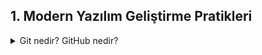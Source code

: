 ## 1. Modern Yazılım Geliştirme Pratikleri

<details>
<summary>Git nedir? GitHub nedir?</summary>
    
*
    
*

*

*    
</details>



